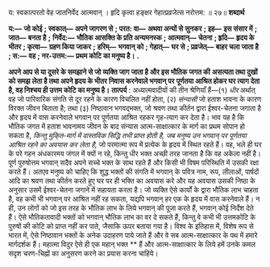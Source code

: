  

य: स्वकात्परतो वेह जातनिर्वेद आत्मवान् । हृदि कृत्वा हङ्क्षर गेहात्प्रव्रजेत्स नरोत्तम: ॥ २७॥ **शब्दार्थ** 

**य:—** **जो कोई** **; स्वकात्—** **अपने जागरण से** **; परत: वा—** **अथवा अन्यों से सुनकर** **; इह—** **इस संसार में** **; जात—** **बनता है** **;** **निर्वेद:—** **भौतिक आसक्ति के प्रति अन्यमनस्क** **; आत्मवान्—** **चेतना** **; हृदि—** **हृदय के भीतर** **; कृत्वा—** **ग्रहण किया जाकर** **;** **हरिम्—** **भगवान् को** **; गेहात्—** **घर से** **; प्रव्रजेत्—** **बाहर चला जाता है** **; स:—** **वह** **; नर-उत्तम:—** **प्रथम कोटि का मनुष्य है।** **.** 

**अपने आप से या दूसरे के समझाने से जो व्यक्ति जाग जाता है और इस भौतिक जगत की** **असत्यता तथा दुखों को समझ लेता है तथा अपने हृदय के भीतर निवास करनेवाले भगवान् पर** **पूर्णतया आश्रित होकर घर त्याग देता है, वह निश्चय ही उत्तम कोटि का मनुष्य है।** **तात्पर्य** : अध्यात्मवादीयों की तीन श्रेणियाँ हैं—(१) *धीर* अर्थात् वह जो पारिवारिक संगति से दूर रहने के कारण विचलित नहीं होता, (२) *संन्यासी* जो हताश भावना के कारण विरक्त जीवन बिताता है; तथा (३) निष्ठावान भगवद्भक्त, जो श्रवण तथा कीर्तन द्वारा ईश्वर-चेतना जगाता है और हृदय में वास करनेवाले भगवान् पर पूर्णतया आश्रित रहकर गृह-त्याग कर देता है। भाव यह है कि भौतिक जगत में हताश भावनामय जीवन के बाद संन्यास आत्म-साक्षात्कार के मार्ग का प्रथम सोपान हो सकता है, *किन्तु मुकि्त-मार्ग में वास्तविक सिद्धि तभी प्राप्त होती है, जब मनुष्य उन भगवान् पर पूर्णतया* *आश्रित रहने का अवयास कर लेता है,* जो परमात्मा रूप में प्रत्येक के हृदय में स्थित रहते हैं। वह, भले ही घर के परे गहन अंधकारमय जंगल में क्यों न रहे, किन्तु धीर भक्त अच्छी तरह जानता है कि वह अकेला नहीं है। पूर्ण पुरुषोत्तम भगवान् सदैव अपने सच्चे भक्त के साथ रहते हैं और किसी भी विषम परिस्थिति में उसकी रक्षा करते हैं। अतएव मनुष्य को चाहिए कि शुद्ध भक्तों की संगति में भगवान् के पवित्र नाम, रूप, लीलाओं, पार्षदों आदि का श्रवण तथा कीर्तन करते हुए घर पर ही भक्ति का अवयास करे और यह अवयास उसकी निष्ठा के अनुसार उसमें ईश्वर-चेतना जगाने में सहायता करता है। जो व्यक्ति ऐसे कार्यों के द्वारा भौतिक लाभ चाहता है, वह कभी भी भगवान् पर आश्रित नहीं रह सकता, यद्यपि भगवान् हर एक के हृदय में वास करनेवाले हैं। न ही, उन लोगों को जो इस तरह के भौतिक लाभ के लिये भगवान् की पूजा करते हैं, भगवान् कोई निर्देश देते हैं। ऐसे भौतिकतावादी भक्तों को भगवान् भौतिक लाभ का वर दे सकते हैं, किन्तु वे कभी भी उत्तमकोटि के पुरुषों की कोटि को प्राप्त नहीं कर पाते, जैसाकि ऊपर बताया गया है। विश्व के इतिहास में, विशेष रूप से भारत में, ऐसे निष्ठावान भक्तों के अनेक उदाहरण पाये जाते हैं और वे सब आत्म-साक्षात्कार के पथ में हमारे मार्गदर्शक हैं। महात्मा विदुर ऐसे ही एक महान् भक्त ** हैं और आत्म-साक्षात्कार के लिये हमें उनके कमल सदृश चरण-चिह्नों का अनुसरण करने का प्रयास करना चाहिये। 